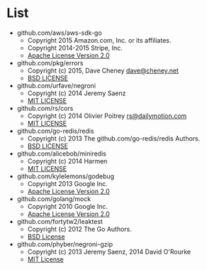 # List
- github.com/aws/aws-sdk-go
  - Copyright 2015 Amazon.com, Inc. or its affiliates.
  - Copyright 2014-2015 Stripe, Inc.
  - [Apache License Version 2.0](https://github.com/aws/aws-sdk-go/blob/master/LICENSE.txt)
- github.com/pkg/errors
  - Copyright (c) 2015, Dave Cheney <dave@cheney.net>
  - [BSD LICENSE](https://github.com/pkg/errors/blob/master/LICENSE)
- github.com/urfave/negroni
  - Copyright (c) 2014 Jeremy Saenz
  - [MIT LICENSE](https://github.com/urfave/negroni/blob/master/LICENSE)
- github.com/rs/cors
  - Copyright (c) 2014 Olivier Poitrey <rs@dailymotion.com>
  - [MIT LICENSE](https://github.com/rs/cors/blob/master/LICENSE)
- github.com/go-redis/redis
  - Copyright (c) 2013 The github.com/go-redis/redis Authors.
  - [BSD LICENSE](https://github.com/go-redis/redis/blob/v5/LICENSE)
- github.com/alicebob/miniredis
  - Copyright (c) 2014 Harmen
  - [MIT LICENSE](https://github.com/alicebob/miniredis/blob/master/LICENSE)
- github.com/kylelemons/godebug
  - Copyright 2013 Google Inc.
  - [Apache License Version 2.0](https://github.com/kylelemons/godebug/blob/master/LICENSE)
- github.com/golang/mock
  - Copyright 2010 Google Inc.
  - [Apache License Version 2.0](https://github.com/golang/mock/blob/master/LICENSE)
- github.com/fortytw2/leaktest
  - Copyright (c) 2012 The Go Authors.
  - [BSD License](https://github.com/fortytw2/leaktest/blob/master/LICENSE)
- github.com/phyber/negroni-gzip
  - Copyright (c) 2013 Jeremy Saenz, 2014 David O'Rourke
  - [MIT License](https://github.com/phyber/negroni-gzip/blob/master/LICENSE)
